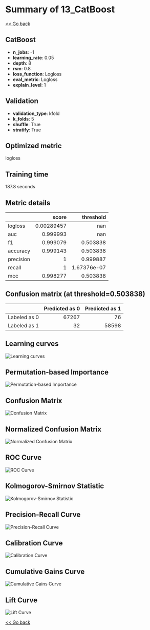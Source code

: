 # Summary of 13_CatBoost

[<< Go back](../README.md)


## CatBoost
- **n_jobs**: -1
- **learning_rate**: 0.05
- **depth**: 8
- **rsm**: 0.8
- **loss_function**: Logloss
- **eval_metric**: Logloss
- **explain_level**: 1

## Validation
 - **validation_type**: kfold
 - **k_folds**: 5
 - **shuffle**: True
 - **stratify**: True

## Optimized metric
logloss

## Training time

187.8 seconds

## Metric details
|           |      score |     threshold |
|:----------|-----------:|--------------:|
| logloss   | 0.00289457 | nan           |
| auc       | 0.999993   | nan           |
| f1        | 0.999079   |   0.503838    |
| accuracy  | 0.999143   |   0.503838    |
| precision | 1          |   0.999887    |
| recall    | 1          |   1.67376e-07 |
| mcc       | 0.998277   |   0.503838    |


## Confusion matrix (at threshold=0.503838)
|              |   Predicted as 0 |   Predicted as 1 |
|:-------------|-----------------:|-----------------:|
| Labeled as 0 |            67267 |               76 |
| Labeled as 1 |               32 |            58598 |

## Learning curves
![Learning curves](learning_curves.png)

## Permutation-based Importance
![Permutation-based Importance](permutation_importance.png)
## Confusion Matrix

![Confusion Matrix](confusion_matrix.png)


## Normalized Confusion Matrix

![Normalized Confusion Matrix](confusion_matrix_normalized.png)


## ROC Curve

![ROC Curve](roc_curve.png)


## Kolmogorov-Smirnov Statistic

![Kolmogorov-Smirnov Statistic](ks_statistic.png)


## Precision-Recall Curve

![Precision-Recall Curve](precision_recall_curve.png)


## Calibration Curve

![Calibration Curve](calibration_curve_curve.png)


## Cumulative Gains Curve

![Cumulative Gains Curve](cumulative_gains_curve.png)


## Lift Curve

![Lift Curve](lift_curve.png)



[<< Go back](../README.md)
